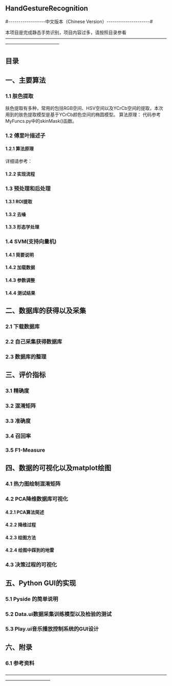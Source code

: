 ## HandGestureRecognition

#------------------中文版本（Chinese Version）---------------------#

本项目是完成静态手势识别，项目内容过多，请按照目录参看
————————————————————————————————————————————————
## 目录
## 一、主要算法
### 1.1 肤色提取
  肤色提取有多种，常用的包括RGB空间、HSV空间以及YCrCb空间的提取，本次用到的肤色提取模型是基于YCrCb颜色空间的椭圆模型。
  算法原理：
  代码参考MyFuncs.py中的skinMask()函数。
### 1.2 傅里叶描述子
#### 1.2.1 算法原理
详细请参考：
#### 1.2.2 实现流程
### 1.3 预处理和后处理
#### 1.3.1 ROI提取
#### 1.3.2 去噪
#### 1.3.3 形态学处理
### 1.4 SVM(支持向量机)
#### 1.4.1 简要说明
#### 1.4.2 加载数据
#### 1.4.3 参数调整
#### 1.4.4 测试结果
## 二、数据库的获得以及采集
### 2.1 下载数据库
### 2.2 自己采集获得数据库
### 2.3 数据库的整理
## 三、评价指标
### 3.1 精确度
### 3.2 混淆矩阵
### 3.3 准确度
### 3.4 召回率
### 3.5 F1-Measure
## 四、数据的可视化以及matplot绘图
### 4.1 热力图绘制混淆矩阵
### 4.2 PCA降维数据库可视化
#### 4.2.1 PCA算法简述
#### 4.2.2 降维过程
#### 4.2.3 绘图方法
#### 4.2.4 绘图中踩到的地雷
### 4.3 决策过程的可视化
## 五、Python GUI的实现
### 5.1 Pyside 的简单说明
### 5.2 Data.ui数据采集训练模型以及检验的测试
### 5.3 Play.ui音乐播放控制系统的GUI设计
## 六、附录
### 6.1 参考资料
——————————————————————————————————————————————
